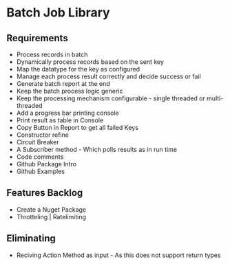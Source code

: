# Batch Job Library


## Requirements
- Process records in batch
- Dynamically process records based on the sent key 
- Map the datatype for the key as configured
- Manage each process result correctly and decide success or fail
- Generate batch report at the end
- Keep the batch process logic generic
- Keep the processing mechanism configurable - single threaded or multi-threaded
- Add a progress bar printing console
- Print result as table in Console
- Copy Button in Report to get all failed Keys
- Constructor refine 
- Circuit Breaker
- A Subscriber method - Which polls results as in run time
- Code comments
- Github Package Intro 
- Github Examples

## Features Backlog 
- Create a Nuget Package
- Throtteling | Ratelimiting 

## Eliminating 
- Reciving Action Method as input - As this does not support return types
